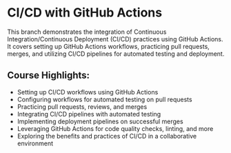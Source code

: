 # CI/CD with GitHub Actions

This branch demonstrates the integration of Continuous Integration/Continuous Deployment (CI/CD) practices using GitHub Actions. It covers setting up GitHub Actions workflows, practicing pull requests, merges, and utilizing CI/CD pipelines for automated testing and deployment.

## Course Highlights:

- Setting up CI/CD workflows using GitHub Actions
- Configuring workflows for automated testing on pull requests
- Practicing pull requests, reviews, and merges
- Integrating CI/CD pipelines with automated testing
- Implementing deployment pipelines on successful merges
- Leveraging GitHub Actions for code quality checks, linting, and more
- Exploring the benefits and practices of CI/CD in a collaborative environment
